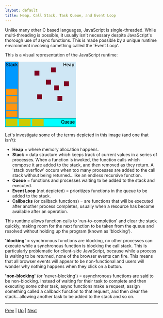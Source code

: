 ```yaml
---
layout: default
title: Heap, Call Stack, Task Queue, and Event Loop
---
```

Unlike many other C based languages, JavaScript is single-threaded. While multi-threading is possible, it usually isn't necessary despite JavaScript's thorough use of async functions. This is made possible by a unique runtime environment involving something called the 'Event Loop'.

This is a visual representation of the JavaScript runtime:

  ![Concurrency Model](./images/js_concurrency_event_loop.png)

Let's investigate some of the terms depicted in this image (and one that isn't):
  * **Heap** = where memory allocation happens.
  * **Stack** = data structure which keeps track of current values in a series of processes. When a function is invoked, the function calls which compose it are added to the stack, and then removed as they return. A 'stack overflow' occurs when too many processes are added to the call stack without being returned...like an endless recursive function.
  * **Queue** = functions and processes waiting to be added to the stack and executed.
  * **Event Loop** (not depicted) = prioritizes functions in the queue to be added to the stack.
  * **Callbacks** (or callback functions) = are functions that will be executed after another process completes, usually when a resource has become available after an operation.

This runtime allows function calls to 'run-to-completion' and clear the stack quickly, making room for the next function to be taken from the queue and resolved without holding up the program (known as 'blocking').

**'blocking'** = synchronous functions are blocking, no other processes can execute while a synchronous function is blocking the call stack. This is particularly problematic for client-side JavaScript, because while a process is waiting to be returned, none of the browser events can fire. This means that all browser events will appear to be non-functional and users will wonder why nothing happens when they click on a button.

**'non-blocking'** (or 'never-blocking') = asynchronous functions are said to be non-blocking. Instead of waiting for their task to complete and then executing some other task, async functions make a request, assign something called a callback function to that request, and then clear the stack...allowing another task to be added to the stack and so on.

<hr>

[Prev](asynchronicity.md) | [Up](README.md) | [Next](jsFunctionLifeCycle.md)


